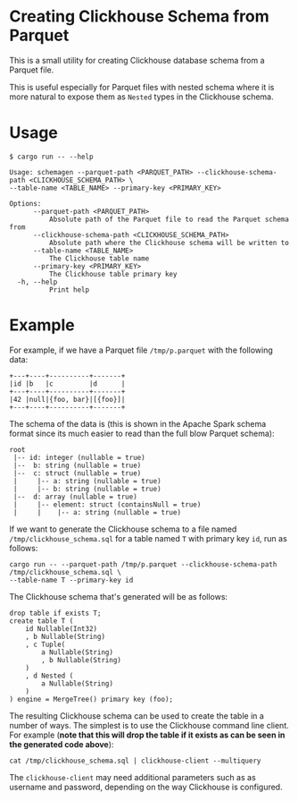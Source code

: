 # Creating Clickhouse Schema from Parquet

This is a small utility for creating Clickhouse database schema from a Parquet file. 

This is useful especially for Parquet files with nested schema where it is more natural 
to expose them as `Nested` types in the Clickhouse schema.


# Usage

```
$ cargo run -- --help

Usage: schemagen --parquet-path <PARQUET_PATH> --clickhouse-schema-path <CLICKHOUSE_SCHEMA_PATH> \
--table-name <TABLE_NAME> --primary-key <PRIMARY_KEY>

Options:
      --parquet-path <PARQUET_PATH>
          Absolute path of the Parquet file to read the Parquet schema from
      --clickhouse-schema-path <CLICKHOUSE_SCHEMA_PATH>
          Absolute path where the Clickhouse schema will be written to
      --table-name <TABLE_NAME>
          The Clickhouse table name
      --primary-key <PRIMARY_KEY>
          The Clickhouse table primary key
  -h, --help
          Print help
```

# Example

For example, if we have a Parquet file `/tmp/p.parquet` with the following data:

```
+---+----+----------+-------+
|id |b   |c         |d      |
+---+----+----------+-------+
|42 |null|{foo, bar}|[{foo}]|
+---+----+----------+-------+
```

The schema of the data is (this is shown in the Apache Spark schema format since its much easier 
to read than the full blow Parquet schema):
```
root
 |-- id: integer (nullable = true)
 |--  b: string (nullable = true)
 |--  c: struct (nullable = true)
 |     |-- a: string (nullable = true)
 |     |-- b: string (nullable = true)
 |--  d: array (nullable = true)
 |     |-- element: struct (containsNull = true)
 |     |    |-- a: string (nullable = true)
```

If we want to generate the Clickhouse schema to a file named `/tmp/clickhouse_schema.sql` for 
a table named `T` with primary key `id`, run as follows:

```
cargo run -- --parquet-path /tmp/p.parquet --clickhouse-schema-path /tmp/clickhouse_schema.sql \
--table-name T --primary-key id
```

The Clickhouse schema that's generated will be as follows:
```
drop table if exists T;
create table T (
    id Nullable(Int32)
    , b Nullable(String)
    , c Tuple(
        a Nullable(String)
        , b Nullable(String)
    )
    , d Nested (
        a Nullable(String)
    )
) engine = MergeTree() primary key (foo);
```

The resulting Clickhouse schema can be used to create the table in a number of ways.  The simplest 
is to use the Clickhouse command line client.  For example (**note that this will drop the table
if it exists as can be seen in the generated code above**):

```
cat /tmp/clickhouse_schema.sql | clickhouse-client --multiquery
```

The `clickhouse-client` may need additional parameters such as as username and password, depending 
on the way Clickhouse is configured.
